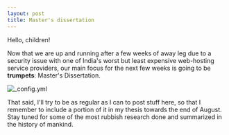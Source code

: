 ```yaml
---
layout: post
title: Master's dissertation
---
```


Hello, children!

Now that we are up and running after a few weeks of away leg due to a security issue with one of India's worst but least expensive web-hosting service providers, our main focus for the next few weeks is going to be **trumpets**: Master's Dissertation.

![_config.yml]({{http://www.phdcomics.com}}/comics/archive/phd1028.gif)

That said, I'll try to be as regular as I can to post stuff here, so that I remember to include a portion of it in my thesis towards the end of August. Stay tuned for some of the most rubbish research done and summarized in the history of mankind.
